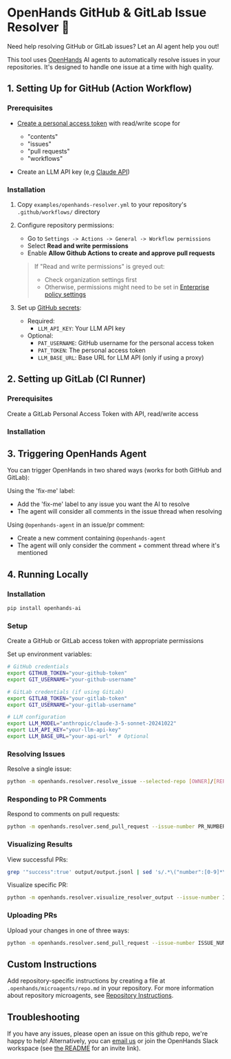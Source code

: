 # OpenHands GitHub & GitLab Issue Resolver 🙌

Need help resolving GitHub or GitLab issues? Let an AI agent help you out!

This tool uses [OpenHands](https://github.com/all-hands-ai/openhands) AI agents to automatically resolve issues in your repositories. It's designed to handle one issue at a time with high quality.

## 1. Setting Up for GitHub (Action Workflow)

### Prerequisites

- [Create a personal access token](https://github.com/settings/tokens?type=beta) with read/write scope for

  - "contents"
  - "issues"
  - "pull requests"
  - "workflows"

- Create an LLM API key (e,g [Claude API](https://www.anthropic.com/api))

### Installation

1. Copy `examples/openhands-resolver.yml` to your repository's `.github/workflows/` directory

2. Configure repository permissions:

   - Go to `Settings -> Actions -> General -> Workflow permissions`
   - Select **Read and write permissions**
   - Enable **Allow Github Actions to create and approve pull requests**

   > If "Read and write permissions" is greyed out:
   >
   > - Check organization settings first
   > - Otherwise, permissions might need to be set in [Enterprise policy settings](https://docs.github.com/en/enterprise-cloud@latest/admin/enforcing-policies/enforcing-policies-for-your-enterprise/enforcing-policies-for-github-actions-in-your-enterprise#enforcing-a-policy-for-workflow-permissions-in-your-enterprise)

3. Set up [GitHub secrets](https://docs.github.com/en/actions/security-for-github-actions/security-guides/using-secrets-in-github-actions):

   - Required:
     - `LLM_API_KEY`: Your LLM API key
   - Optional:
     - `PAT_USERNAME`: GitHub username for the personal access token
     - `PAT_TOKEN`: The personal access token
     - `LLM_BASE_URL`: Base URL for LLM API (only if using a proxy)

## 2. Setting up GitLab (CI Runner)

### Prerequisites

Create a GitLab Personal Access Token with API, read/write access

### Installation

## 3. Triggering OpenHands Agent

You can trigger OpenHands in two shared ways (works for both GitHub and GitLab):

Using the 'fix-me' label:

- Add the 'fix-me' label to any issue you want the AI to resolve
- The agent will consider all comments in the issue thread when resolving

Using `@openhands-agent` in an issue/pr comment:

- Create a new comment containing `@openhands-agent`
- The agent will only consider the comment + comment thread where it's mentioned

## 4. Running Locally

### Installation

```bash
pip install openhands-ai
```

### Setup

Create a GitHub or GitLab access token with appropriate permissions

Set up environment variables:

```bash
# GitHub credentials
export GITHUB_TOKEN="your-github-token"
export GIT_USERNAME="your-github-username"

# GitLab credentials (if using GitLab)
export GITLAB_TOKEN="your-gitlab-token"
export GIT_USERNAME="your-gitlab-username"

# LLM configuration
export LLM_MODEL="anthropic/claude-3-5-sonnet-20241022"
export LLM_API_KEY="your-llm-api-key"
export LLM_BASE_URL="your-api-url"  # Optional
```

### Resolving Issues

Resolve a single issue:

```bash
python -m openhands.resolver.resolve_issue --selected-repo [OWNER]/[REPO] --issue-number [NUMBER]
```

### Responding to PR Comments

Respond to comments on pull requests:

```bash
python -m openhands.resolver.send_pull_request --issue-number PR_NUMBER --issue-type pr
```

### Visualizing Results

View successful PRs:

```bash
grep '"success":true' output/output.jsonl | sed 's/.*\("number":[0-9]*\).*/\1/g'
```

Visualize specific PR:

```bash
python -m openhands.resolver.visualize_resolver_output --issue-number ISSUE_NUMBER --vis-method json
```

### Uploading PRs

Upload your changes in one of three ways:

```bash
python -m openhands.resolver.send_pull_request --issue-number ISSUE_NUMBER --username YOUR_GITHUB_OR_GITLAB_USERNAME --pr-type [branch|draft|ready]
```

## Custom Instructions

Add repository-specific instructions by creating a file at `.openhands/microagents/repo.md` in your repository. For more information about repository microagents, see [Repository Instructions](https://github.com/All-Hands-AI/OpenHands/tree/main/microagents#2-repository-instructions-private).

## Troubleshooting

If you have any issues, please open an issue on this github repo, we're happy to help!
Alternatively, you can [email us](mailto:contact@all-hands.dev) or join the OpenHands Slack workspace (see [the README](/README.md) for an invite link).
